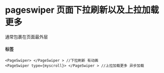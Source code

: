 # pageswiper 页面下拉刷新以及上拉加载更多
通常包裹在页面最外层
#### 标签
	<PageSwiper> </PageSwiper > //下拉刷新 有动画
	<PageSwiper type={myscroll}> </PageSwiper > //上拉加载更多 异步加载

